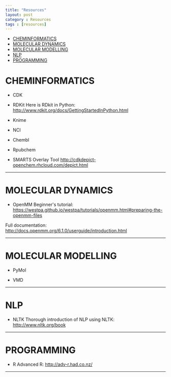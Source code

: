 ```yaml
---
title: "Resources"
layout: post
category : Resources
tags : [resources]
---
```

<!-- TOC depthFrom:1 depthTo:6 withLinks:1 updateOnSave:1 orderedList:0 -->

- [CHEMINFORMATICS](#cheminformatics)
- [MOLECULAR DYNAMICS](#molecular-dynamics)
- [MOLECULAR MODELLING](#molecular-modelling)
- [NLP](#nlp)
- [PROGRAMMING](#programming)

<!-- /TOC -->

# CHEMINFORMATICS
* CDK

* RDKit
Here is RDkit in Python:
<http://www.rdkit.org/docs/GettingStartedInPython.html>
* Knime

* NCI

* Chembl

* Rpubchem

* SMARTS Overlay Tool
<http://cdkdepict-openchem.rhcloud.com/depict.html>
---

# MOLECULAR DYNAMICS
* OpenMM
Beginner's tutorial:
<https://westpa.github.io/westpa/tutorials/openmm.html#preparing-the-openmm-files>



Full documentation:
<http://docs.openmm.org/6.1.0/userguide/introduction.html>



---

# MOLECULAR MODELLING
* PyMol


* VMD



---

# NLP
* NLTK
Thorough introduction of NLP using NLTK:
<http://www.nltk.org/book>



---

# PROGRAMMING
* R
Advanced R:
<http://adv-r.had.co.nz/>
---
